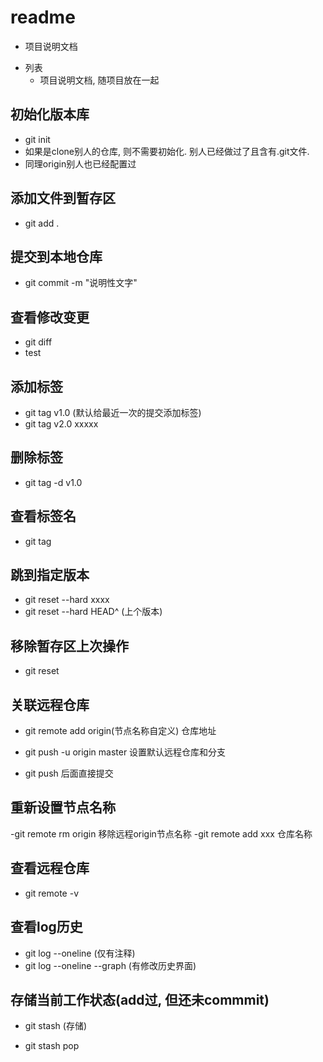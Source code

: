 # readme
- 项目说明文档
+ 列表
    - 项目说明文档, 随项目放在一起

## 初始化版本库
- git init
- 如果是clone别人的仓库, 则不需要初始化. 别人已经做过了且含有.git文件.
- 同理origin别人也已经配置过

## 添加文件到暂存区
- git add .

## 提交到本地仓库
- git commit -m "说明性文字"

## 查看修改变更
- git diff
- test


## 添加标签
- git tag v1.0 (默认给最近一次的提交添加标签)
- git tag v2.0 xxxxx

## 删除标签
- git tag -d v1.0

## 查看标签名
- git tag

## 跳到指定版本
- git reset --hard xxxx
- git reset --hard HEAD^ (上个版本)

## 移除暂存区上次操作
- git reset

## 关联远程仓库
- git remote add origin(节点名称自定义) 仓库地址
- git push -u origin master 设置默认远程仓库和分支

- git push 后面直接提交
## 重新设置节点名称
-git remote rm origin 移除远程origin节点名称
-git remote add xxx 仓库名称

## 查看远程仓库
- git remote -v

## 查看log历史
- git log --oneline (仅有注释)
- git log --oneline --graph (有修改历史界面)

## 存储当前工作状态(add过, 但还未commmit)
- git stash (存储)
<!-- 之后就可以切换到其他分支, 等到其他分支修改完毕后-->
<!-- 弹出之前工作区继续工作 -->
- git stash pop
